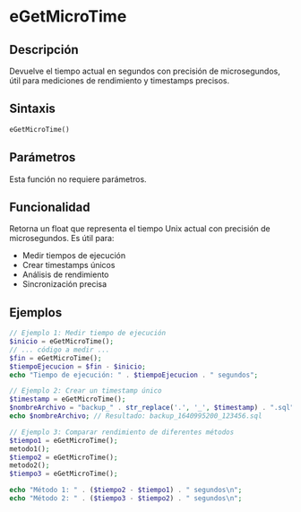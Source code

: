 # eGetMicroTime

## Descripción
Devuelve el tiempo actual en segundos con precisión de microsegundos, útil para mediciones de rendimiento y timestamps precisos.

## Sintaxis
```php
eGetMicroTime()
```

## Parámetros
Esta función no requiere parámetros.

## Funcionalidad
Retorna un float que representa el tiempo Unix actual con precisión de microsegundos. Es útil para:
- Medir tiempos de ejecución
- Crear timestamps únicos
- Análisis de rendimiento
- Sincronización precisa

## Ejemplos
```php
// Ejemplo 1: Medir tiempo de ejecución
$inicio = eGetMicroTime();
// ... código a medir ...
$fin = eGetMicroTime();
$tiempoEjecucion = $fin - $inicio;
echo "Tiempo de ejecución: " . $tiempoEjecucion . " segundos";

// Ejemplo 2: Crear un timestamp único
$timestamp = eGetMicroTime();
$nombreArchivo = "backup_" . str_replace('.', '_', $timestamp) . ".sql";
echo $nombreArchivo; // Resultado: backup_1640995200_123456.sql

// Ejemplo 3: Comparar rendimiento de diferentes métodos
$tiempo1 = eGetMicroTime();
metodo1();
$tiempo2 = eGetMicroTime();
metodo2();
$tiempo3 = eGetMicroTime();

echo "Método 1: " . ($tiempo2 - $tiempo1) . " segundos\n";
echo "Método 2: " . ($tiempo3 - $tiempo2) . " segundos\n";
```